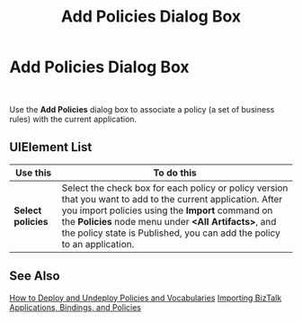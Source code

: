 ﻿---
title: Add Policies Dialog Box
TOCTitle: Add Policies Dialog Box
ms:assetid: 8ce00f2e-196c-4bd0-b782-74876ba5e473
ms:mtpsurl: https://msdn.microsoft.com/en-us/library/Aa561302(v=BTS.80)
ms:contentKeyID: 51529590
ms.date: 08/30/2017
mtps_version: v=BTS.80
f1_keywords:
- bts10.admin.policy.add
---

# Add Policies Dialog Box

 

Use the **Add Policies** dialog box to associate a policy (a set of business rules) with the current application.

## UIElement List

<table>
<thead>
<tr class="header">
<th>Use this</th>
<th>To do this</th>
</tr>
</thead>
<tbody>
<tr class="odd">
<td><strong>Select policies</strong></td>
<td>Select the check box for each policy or policy version that you want to add to the current application. After you import policies using the <strong>Import</strong> command on the <strong>Policies</strong> node menu under <strong>&lt;All Artifacts&gt;</strong>, and the policy state is Published, you can add the policy to an application.</td>
</tr>
</tbody>
</table>


## See Also

[How to Deploy and Undeploy Policies and Vocabularies](https://msdn.microsoft.com/en-us/library/aa577524\(v=bts.80\))  
[Importing BizTalk Applications, Bindings, and Policies](https://msdn.microsoft.com/en-us/library/aa560565\(v=bts.80\))

